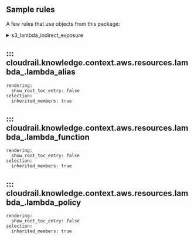 ## Sample rules
A few rules that use objects from this package:

<details>
<summary>s3_lambda_indirect_exposure</summary>

```python
--8<--
cloudrail/knowledge/rules/aws/context_aware/indirect_public_access_rules/s3_bucket_lambda_indirect_exposure_rule.py
--8<--
```
</details>

## ::: cloudrail.knowledge.context.aws.resources.lambda_.lambda_alias
    rendering:
      show_root_toc_entry: false
    selection:
      inherited_members: true

## ::: cloudrail.knowledge.context.aws.resources.lambda_.lambda_function
    rendering:
      show_root_toc_entry: false
    selection:
      inherited_members: true

## ::: cloudrail.knowledge.context.aws.resources.lambda_.lambda_policy
    rendering:
      show_root_toc_entry: false
    selection:
      inherited_members: true
